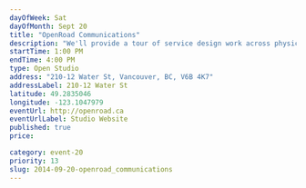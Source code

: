 ```yaml
---
dayOfWeek: Sat
dayOfMonth: Sept 20
title: "OpenRoad Communications"
description: "We'll provide a tour of service design work across physical and digital spaces to create a connected, delightful experience. Students can connect with our Creative team for portfolio reviews. Local food and beverages will be provided. Enter from courtyard; buzz 210 for entry."
startTime: 1:00 PM
endTime: 4:00 PM
type: Open Studio
address: "210-12 Water St, Vancouver, BC, V6B 4K7"
addressLabel: 210-12 Water St
latitude: 49.2835046
longitude: -123.1047979
eventUrl: http://openroad.ca
eventUrlLabel: Studio Website
published: true
price: 

category: event-20
priority: 13
slug: 2014-09-20-openroad_communications
---
```

